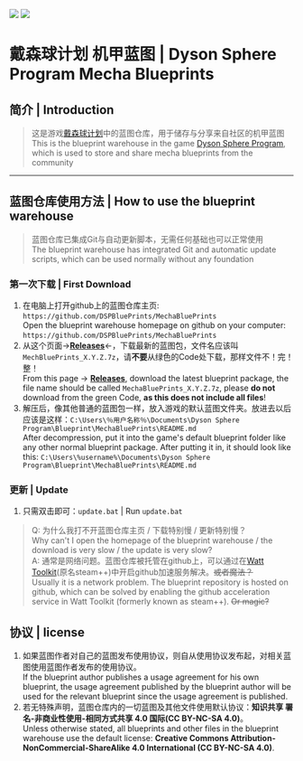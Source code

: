 ![](https://img.shields.io/github/languages/code-size/DSPBluePrints/MechaBluePrints?style=for-the-badge)
![](https://img.shields.io/github/last-commit/DSPBluePrints/MechaBluePrints?style=for-the-badge)

# 戴森球计划 机甲蓝图 | Dyson Sphere Program Mecha Blueprints

## 简介 | Introduction

> 这是游戏[戴森球计划](https://store.steampowered.com/app/1366540/_/)中的蓝图仓库，用于储存与分享来自社区的机甲蓝图 <br> This is the blueprint warehouse in the game [Dyson Sphere Program](https://store.steampowered.com/app/1366540/_/), which is used to store and share mecha blueprints from the community

---

## 蓝图仓库使用方法 | How to use the blueprint warehouse

> 蓝图仓库已集成Git与自动更新脚本，无需任何基础也可以正常使用 <br>
The blueprint warehouse has integrated Git and automatic update scripts, which can be used normally without any foundation

### 第一次下载 | First Download

1. 在电脑上打开github上的蓝图仓库主页: `https://github.com/DSPBluePrints/MechaBluePrints` <br> Open the blueprint warehouse homepage on github on your computer: `https://github.com/DSPBluePrints/MechaBluePrints`
2. 从这个页面->[**Releases**](https://github.com/DSPBluePrints/MechaBluePrints/releases)<-，下载最新的蓝图包，文件名应该叫`MechBluePrints_X.Y.Z.7z`，请**不要**从绿色的Code处下载，那样文件不！完！整！<br> From this page -> [**Releases**](https://github.com/DSPBluePrints/MechaBluePrints/releases), download the latest blueprint package, the file name should be called `MechaBluePrints_X.Y.Z.7z`, please **do not** download from the green Code, **as this does not include all files**!
3. 解压后，像其他普通的蓝图包一样，放入游戏的默认蓝图文件夹。放进去以后应该是这样：`C:\Users\％用户名称％\Documents\Dyson Sphere Program\Blueprint\MechaBluePrints\README.md` <br> After decompression, put it into the game's default blueprint folder like any other normal blueprint package. After putting it in, it should look like this: `C:\Users\%username%\Documents\Dyson Sphere Program\Blueprint\MechaBluePrints\README.md`

### 更新 | Update

1. 只需双击即可：`update.bat` | Run `update.bat`

> Q: 为什么我打不开蓝图仓库主页 / 下载特别慢 / 更新特别慢？<br> Why can't I open the homepage of the blueprint warehouse / the download is very slow / the update is very slow?<br>
> A: 通常是网络问题。蓝图仓库被托管在github上，可以通过在[Watt Toolkit](https://steampp.net)(原名steam++)中开启github加速服务解决。~~或者魔法？~~ <br> Usually it is a network problem. The blueprint repository is hosted on github, which can be solved by enabling the github acceleration service in Watt Toolkit (formerly known as steam++). ~~Or magic?~~

<!--

### 以下内容已过时，出于信息完整性考虑暂不删除，但是已经隐藏 | The following content is outdated and will not be deleted for information integrity, but has been hidden

### 视频教程 | Video Tutorial

内容同下方的文字教程，视频时长约1.5min <br> The content is the same as the text tutorial below, and the video duration is about 1.5 minutes
https://www.bilibili.com/video/bv1RK411Z7b2

---

### 文字教程 | Text Tutorial

#### 基础用法 | Basic Usage

您可以直接进入[蓝图仓库的网页](https://github.com/DSPBluePrints/MechaBluePrints)，寻找并打开自己需要的蓝图文件，点击位于蓝图代码右上方的**全选复制**(Copy raw contents). 
然后进入游戏，在蓝图页面依次点击**新建空蓝图**，**粘贴**，**保存更改**，就可以将蓝图代码保存到本地，像平常那样使用。<br>
You can go directly to the [Blueprint Warehouse Webpage](https://github.com/DSPBluePrints/MechaBluePrints), find and open the blueprint file you need, and click **Select All**(Copy raw contents).
Then enter the game, click **New Empty Blueprint** on the blueprint page, **Paste**, **Save Changes**, you can save the blueprint code locally and use it as usual.

> 常见问题：| Common Problem:
> Q: 为什么蓝图仓库网页打开特别慢，我该怎么办？<br> Why is the blueprint warehouse web page very slow to open, what should I do?
> A: 蓝图仓库被托管在github上，可以通过在[Watt Toolkit](https://steampp.net)(原名steam++)中开启github加速服务解决。~~或者魔法？~~ <br> The blueprint repository is hosted on github, which can be resolved by enabling the github acceleration service in [Watt Toolkit](https://steampp.net) (formerly known as steam++). ~~Or magic?~~  ~~only china~~

#### 进阶用法 | Advanced Usage

如果您有[Git](https://git-scm.com/)的使用基础，**可以将整个蓝图仓库用`clone`命令拉取到游戏的蓝图文件夹内**。这样您将以蓝图合集的形式将完整的蓝图仓库下载到本地，并且可以在游戏内直接访问，享受在线蓝图仓库与游戏无缝衔接的体验。<br> If you have a foundation of [Git](https://git-scm.com/), **you can use the `clone` command to pull the entire blueprint warehouse into the blueprint folder of the game**. In this way, you will download the complete blueprint warehouse locally in the form of a blueprint collection, and you can directly access it in the game, enjoying the seamless connection between the online blueprint warehouse and the game.

```cmd
git clone https://github.com/DSPBluePrints/MechaBluePrints.git
```

> 常见问题: | Common Problem:
> Q: `error: SSL_read` 相关  <br> `error: SSL_read` Relevant
> A: 通常是网络波动，重试即可。如果已经排除网络问题可以搜索 `git SSL_read` 并逐一排查错误原因，此处不再赘述 <br> Usually the network fluctuates, just try again. If the network problem has been ruled out, you can search `git SSL_read` and troubleshoot the cause of the error one by one, so I won’t go into details here

除非你真的非常清楚你正在做什么，否则请不要手动修改`.git`文件夹内的任何文件，这可能导致以后的自动更新出错  <br> Unless you really know what you are doing, please do not manually modify any files in the `.git` folder, which may cause errors in future automatic updates

可以通过`pull`命令进行对本地蓝图文件夹进行更新。Git将自动检查上次更新以来发生变动的蓝图/蓝图合集，并以增量更新的形式更新本地仓库  
**或者直接双击仓库根目录下的"双击更新蓝图仓库.bat"** <br> The local blueprint folder can be updated through the `pull` command. Git will automatically check for blueprints/blueprint collections that have changed since the last update, and update the local warehouse in the form of incremental updates
**Or directly double-click "Double-click to update blueprint update.bat" in the root directory of the warehouse** 

```cmd
git pull origin main
```
-->

## 协议 | license

1. 如果蓝图作者对自己的蓝图发布使用协议，则自从使用协议发布起，对相关蓝图使用蓝图作者发布的使用协议。<br> If the blueprint author publishes a usage agreement for his own blueprint, the usage agreement published by the blueprint author will be used for the relevant blueprint since the usage agreement is published.
2. 若无特殊声明，蓝图仓库内的一切蓝图及其他文件使用默认协议：**知识共享 署名-非商业性使用-相同方式共享 4.0 国际(CC BY-NC-SA 4.0)**。<br> Unless otherwise stated, all blueprints and other files in the blueprint warehouse use the default license: **Creative Commons Attribution-NonCommercial-ShareAlike 4.0 International (CC BY-NC-SA 4.0)**.
